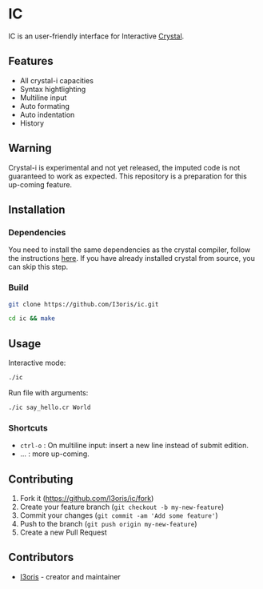 # IC

IC is an user-friendly interface for Interactive [Crystal](https://crystal-lang.org).

## Features

* All crystal-i capacities
* Syntax hightlighting
* Multiline input
* Auto formating
* Auto indentation
* History

## Warning

Crystal-i is experimental and not yet released, the imputed code is not guaranteed to work as expected. This repository is a preparation for this up-coming feature.

## Installation

### Dependencies

You need to install the same dependencies as the crystal compiler, follow the instructions [here](https://github.com/crystal-lang/crystal/wiki/All-required-libraries). If you have already installed crystal from source, you can skip this step.

### Build

```sh
git clone https://github.com/I3oris/ic.git

cd ic && make
```

## Usage

Interactive mode:
```sh
./ic
```

Run file with arguments:
```sh
./ic say_hello.cr World
```

### Shortcuts

* `ctrl-o` : On multiline input: insert a new line instead of submit edition.
* ... : more up-coming.

## Contributing

1. Fork it (<https://github.com/I3oris/ic/fork>)
2. Create your feature branch (`git checkout -b my-new-feature`)
3. Commit your changes (`git commit -am 'Add some feature'`)
4. Push to the branch (`git push origin my-new-feature`)
5. Create a new Pull Request

## Contributors

- [I3oris](https://github.com/I3oris) - creator and maintainer
